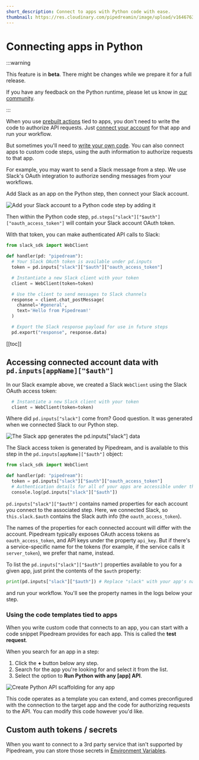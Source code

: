 ```yaml
---
short_description: Connect to apps with Python code with ease.
thumbnail: https://res.cloudinary.com/pipedreamin/image/upload/v1646763806/docs/icons/icons8-connected-96_fcbhxc.png
---
```


# Connecting apps in Python

:::warning

This feature is in **beta**. There might be changes while we prepare it for a full release.

If you have any feedback on the Python runtime, please let us know in [our community](https://pipedream.com/support).

:::

When you use [prebuilt actions](/components#actions) tied to apps, you don't need to write the code to authorize API requests. Just [connect your account](/connected-accounts/#connecting-accounts) for that app and run your workflow.

But sometimes you'll need to [write your own code](/code/python/). You can also connect apps to custom code steps, using the auth information to authorize requests to that app.

For example, you may want to send a Slack message from a step. We use Slack's OAuth integration to authorize sending messages from your workflows.

Add Slack as an app on the Python step, then connect your Slack account.

![Add your Slack account to a Python code step by adding it](https://res.cloudinary.com/pipedreamin/image/upload/v1658954165/docs/components/CleanShot_2022-07-27_at_16.35.37_ytofp2.gif)

Then within the Python code step, `pd.steps["slack"]["$auth"]["oauth_access_token"]` will contain your Slack account OAuth token.

With that token, you can make authenticated API calls to Slack:

```python
from slack_sdk import WebClient

def handler(pd: "pipedream"):
  # Your Slack OAuth token is available under pd.inputs
  token = pd.inputs["slack"]["$auth"]["oauth_access_token"]

  # Instantiate a new Slack client with your token
  client = WebClient(token=token)

  # Use the client to send messages to Slack channels
  response = client.chat_postMessage(
    channel='#general',
    text='Hello from Pipedream!'
  )

  # Export the Slack response payload for use in future steps
  pd.export("response", response.data)
```

[[toc]]

## Accessing connected account data with `pd.inputs[appName]["$auth"]`

In our Slack example above, we created a Slack `WebClient` using the Slack OAuth access token:

```python
  # Instantiate a new Slack client with your token
  client = WebClient(token=token)
```

Where did `pd.inputs["slack"]` come from? Good question. It was generated when we connected Slack to our Python step.

![The Slack app generates the pd.inputs["slack"] data](https://res.cloudinary.com/pipedreamin/image/upload/v1658954351/docs/components/CleanShot_2022-07-27_at_16.38.42_f08ocy.png)

The Slack access token is generated by Pipedream, and is available to this step in the `pd.inputs[appName]["$auth"]` object:

```python
from slack_sdk import WebClient

def handler(pd: "pipedream"):
  token = pd.inputs["slack"]["$auth"]["oauth_access_token"]
  # Authentication details for all of your apps are accessible under the special pd.inputs["slack"] variable:
  console.log(pd.inputs["slack"]["$auth"])
```

`pd.inputs["slack"]["$auth"]` contains named properties for each account you connect to the associated step. Here, we connected Slack, so `this.slack.$auth` contains the Slack auth info (the `oauth_access_token`).

The names of the properties for each connected account will differ with the account. Pipedream typically exposes OAuth access tokens as `oauth_access_token`, and API keys under the property `api_key`. But if there's a service-specific name for the tokens (for example, if the service calls it `server_token`), we prefer that name, instead.

To list the `pd.inputs["slack"]["$auth"]` properties available to you for a given app, just print the contents of the `$auth` property:

```python
print(pd.inputs["slack"]["$auth"]) # Replace "slack" with your app's name
```

and run your workflow. You'll see the property names in the logs below your step.

### Using the code templates tied to apps

When you write custom code that connects to an app, you can start with a code snippet Pipedream provides for each app. This is called the **test request**.

When you search for an app in a step:

1. Click the **+** button below any step.
2. Search for the app you're looking for and select it from the list.
3. Select the option to **Run Python with any [app] API**.

![Create Python API scaffolding for any app](https://res.cloudinary.com/pipedreamin/image/upload/v1658954462/docs/components/CleanShot_2022-07-27_at_16.40.41_isy1e6.png)

This code operates as a template you can extend, and comes preconfigured with the connection to the target app and the code for authorizing requests to the API. You can modify this code however you'd like.

## Custom auth tokens / secrets

When you want to connect to a 3rd party service that isn't supported by Pipedream, you can store those secrets in [Environment Variables](/environment-variables/).

<Footer />

